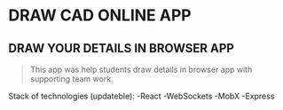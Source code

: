 # DRAW CAD ONLINE APP
## DRAW YOUR DETAILS IN BROWSER APP

>This app was help students draw details in browser app with supporting team work.

Stack of technologies (updateble):
-React
-WebSockets
-MobX
-Express
